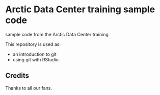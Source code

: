 # Arctic Data Center training sample code
sample code from the Arctic Data Center training

This repository is used as:
* an introduction to git
* using git with RStudio

## Credits

Thanks to all our fans. 
